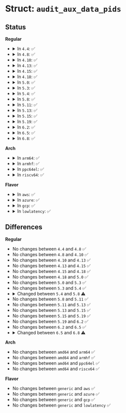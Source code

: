 # Struct: <code>audit_aux_data_pids</code>

## Status
<b>Regular</b>
<ul>
<li>
<details>
<summary>In <code>4.4</code>: ✅</summary>

```c
struct audit_aux_data_pids {
    struct audit_aux_data d;
    pid_t target_pid[16];
    kuid_t target_auid[16];
    kuid_t target_uid[16];
    unsigned int target_sessionid[16];
    u32 target_sid[16];
    char target_comm[256];
    int pid_count;
};
```
</details>
</li>
<li>
<details>
<summary>In <code>4.8</code>: ✅</summary>

```c
struct audit_aux_data_pids {
    struct audit_aux_data d;
    pid_t target_pid[16];
    kuid_t target_auid[16];
    kuid_t target_uid[16];
    unsigned int target_sessionid[16];
    u32 target_sid[16];
    char target_comm[256];
    int pid_count;
};
```
</details>
</li>
<li>
<details>
<summary>In <code>4.10</code>: ✅</summary>

```c
struct audit_aux_data_pids {
    struct audit_aux_data d;
    pid_t target_pid[16];
    kuid_t target_auid[16];
    kuid_t target_uid[16];
    unsigned int target_sessionid[16];
    u32 target_sid[16];
    char target_comm[256];
    int pid_count;
};
```
</details>
</li>
<li>
<details>
<summary>In <code>4.13</code>: ✅</summary>

```c
struct audit_aux_data_pids {
    struct audit_aux_data d;
    pid_t target_pid[16];
    kuid_t target_auid[16];
    kuid_t target_uid[16];
    unsigned int target_sessionid[16];
    u32 target_sid[16];
    char target_comm[256];
    int pid_count;
};
```
</details>
</li>
<li>
<details>
<summary>In <code>4.15</code>: ✅</summary>

```c
struct audit_aux_data_pids {
    struct audit_aux_data d;
    pid_t target_pid[16];
    kuid_t target_auid[16];
    kuid_t target_uid[16];
    unsigned int target_sessionid[16];
    u32 target_sid[16];
    char target_comm[256];
    int pid_count;
};
```
</details>
</li>
<li>
<details>
<summary>In <code>4.18</code>: ✅</summary>

```c
struct audit_aux_data_pids {
    struct audit_aux_data d;
    pid_t target_pid[16];
    kuid_t target_auid[16];
    kuid_t target_uid[16];
    unsigned int target_sessionid[16];
    u32 target_sid[16];
    char target_comm[256];
    int pid_count;
};
```
</details>
</li>
<li>
<details>
<summary>In <code>5.0</code>: ✅</summary>

```c
struct audit_aux_data_pids {
    struct audit_aux_data d;
    pid_t target_pid[16];
    kuid_t target_auid[16];
    kuid_t target_uid[16];
    unsigned int target_sessionid[16];
    u32 target_sid[16];
    char target_comm[256];
    int pid_count;
};
```
</details>
</li>
<li>
<details>
<summary>In <code>5.3</code>: ✅</summary>

```c
struct audit_aux_data_pids {
    struct audit_aux_data d;
    pid_t target_pid[16];
    kuid_t target_auid[16];
    kuid_t target_uid[16];
    unsigned int target_sessionid[16];
    u32 target_sid[16];
    char target_comm[256];
    int pid_count;
};
```
</details>
</li>
<li>
<details>
<summary>In <code>5.4</code>: ✅</summary>

```c
struct audit_aux_data_pids {
    struct audit_aux_data d;
    pid_t target_pid[16];
    kuid_t target_auid[16];
    kuid_t target_uid[16];
    unsigned int target_sessionid[16];
    u32 target_sid[16];
    char target_comm[256];
    int pid_count;
};
```
</details>
</li>
<li>
<details>
<summary>In <code>5.8</code>: ✅</summary>

```c
struct audit_aux_data_pids {
    struct audit_aux_data d;
    pid_t target_pid[16];
    kuid_t target_auid[16];
    kuid_t target_uid[16];
    unsigned int target_sessionid[16];
    struct lsmblob target_lsm[16];
    char target_comm[256];
    int pid_count;
};
```
</details>
</li>
<li>
<details>
<summary>In <code>5.11</code>: ✅</summary>

```c
struct audit_aux_data_pids {
    struct audit_aux_data d;
    pid_t target_pid[16];
    kuid_t target_auid[16];
    kuid_t target_uid[16];
    unsigned int target_sessionid[16];
    struct lsmblob target_lsm[16];
    char target_comm[256];
    int pid_count;
};
```
</details>
</li>
<li>
<details>
<summary>In <code>5.13</code>: ✅</summary>

```c
struct audit_aux_data_pids {
    struct audit_aux_data d;
    pid_t target_pid[16];
    kuid_t target_auid[16];
    kuid_t target_uid[16];
    unsigned int target_sessionid[16];
    struct lsmblob target_lsm[16];
    char target_comm[256];
    int pid_count;
};
```
</details>
</li>
<li>
<details>
<summary>In <code>5.15</code>: ✅</summary>

```c
struct audit_aux_data_pids {
    struct audit_aux_data d;
    pid_t target_pid[16];
    kuid_t target_auid[16];
    kuid_t target_uid[16];
    unsigned int target_sessionid[16];
    struct lsmblob target_lsm[16];
    char target_comm[256];
    int pid_count;
};
```
</details>
</li>
<li>
<details>
<summary>In <code>5.19</code>: ✅</summary>

```c
struct audit_aux_data_pids {
    struct audit_aux_data d;
    pid_t target_pid[16];
    kuid_t target_auid[16];
    kuid_t target_uid[16];
    unsigned int target_sessionid[16];
    struct lsmblob target_lsm[16];
    char target_comm[256];
    int pid_count;
};
```
</details>
</li>
<li>
<details>
<summary>In <code>6.2</code>: ✅</summary>

```c
struct audit_aux_data_pids {
    struct audit_aux_data d;
    pid_t target_pid[16];
    kuid_t target_auid[16];
    kuid_t target_uid[16];
    unsigned int target_sessionid[16];
    struct lsmblob target_lsm[16];
    char target_comm[256];
    int pid_count;
};
```
</details>
</li>
<li>
<details>
<summary>In <code>6.5</code>: ✅</summary>

```c
struct audit_aux_data_pids {
    struct audit_aux_data d;
    pid_t target_pid[16];
    kuid_t target_auid[16];
    kuid_t target_uid[16];
    unsigned int target_sessionid[16];
    struct lsmblob target_lsm[16];
    char target_comm[256];
    int pid_count;
};
```
</details>
</li>
<li>
<details>
<summary>In <code>6.8</code>: ✅</summary>

```c
struct audit_aux_data_pids {
    struct audit_aux_data d;
    pid_t target_pid[16];
    kuid_t target_auid[16];
    kuid_t target_uid[16];
    unsigned int target_sessionid[16];
    struct lsmblob target_blob[16];
    char target_comm[256];
    int pid_count;
};
```
</details>
</li>
</ul>
<b>Arch</b>
<ul>
<li>
<details>
<summary>In <code>arm64</code>: ✅</summary>

```c
struct audit_aux_data_pids {
    struct audit_aux_data d;
    pid_t target_pid[16];
    kuid_t target_auid[16];
    kuid_t target_uid[16];
    unsigned int target_sessionid[16];
    u32 target_sid[16];
    char target_comm[256];
    int pid_count;
};
```
</details>
</li>
<li>
<details>
<summary>In <code>armhf</code>: ✅</summary>

```c
struct audit_aux_data_pids {
    struct audit_aux_data d;
    pid_t target_pid[16];
    kuid_t target_auid[16];
    kuid_t target_uid[16];
    unsigned int target_sessionid[16];
    u32 target_sid[16];
    char target_comm[256];
    int pid_count;
};
```
</details>
</li>
<li>
<details>
<summary>In <code>ppc64el</code>: ✅</summary>

```c
struct audit_aux_data_pids {
    struct audit_aux_data d;
    pid_t target_pid[16];
    kuid_t target_auid[16];
    kuid_t target_uid[16];
    unsigned int target_sessionid[16];
    u32 target_sid[16];
    char target_comm[256];
    int pid_count;
};
```
</details>
</li>
<li>
<details>
<summary>In <code>riscv64</code>: ✅</summary>

```c
struct audit_aux_data_pids {
    struct audit_aux_data d;
    pid_t target_pid[16];
    kuid_t target_auid[16];
    kuid_t target_uid[16];
    unsigned int target_sessionid[16];
    u32 target_sid[16];
    char target_comm[256];
    int pid_count;
};
```
</details>
</li>
</ul>
<b>Flavor</b>
<ul>
<li>
<details>
<summary>In <code>aws</code>: ✅</summary>

```c
struct audit_aux_data_pids {
    struct audit_aux_data d;
    pid_t target_pid[16];
    kuid_t target_auid[16];
    kuid_t target_uid[16];
    unsigned int target_sessionid[16];
    u32 target_sid[16];
    char target_comm[256];
    int pid_count;
};
```
</details>
</li>
<li>
<details>
<summary>In <code>azure</code>: ✅</summary>

```c
struct audit_aux_data_pids {
    struct audit_aux_data d;
    pid_t target_pid[16];
    kuid_t target_auid[16];
    kuid_t target_uid[16];
    unsigned int target_sessionid[16];
    u32 target_sid[16];
    char target_comm[256];
    int pid_count;
};
```
</details>
</li>
<li>
<details>
<summary>In <code>gcp</code>: ✅</summary>

```c
struct audit_aux_data_pids {
    struct audit_aux_data d;
    pid_t target_pid[16];
    kuid_t target_auid[16];
    kuid_t target_uid[16];
    unsigned int target_sessionid[16];
    u32 target_sid[16];
    char target_comm[256];
    int pid_count;
};
```
</details>
</li>
<li>
<details>
<summary>In <code>lowlatency</code>: ✅</summary>

```c
struct audit_aux_data_pids {
    struct audit_aux_data d;
    pid_t target_pid[16];
    kuid_t target_auid[16];
    kuid_t target_uid[16];
    unsigned int target_sessionid[16];
    u32 target_sid[16];
    char target_comm[256];
    int pid_count;
};
```
</details>
</li>
</ul>

## Differences
<b>Regular</b>
<ul>
<li>
No changes between <code>4.4</code> and <code>4.8</code> ✅
</li>
<li>
No changes between <code>4.8</code> and <code>4.10</code> ✅
</li>
<li>
No changes between <code>4.10</code> and <code>4.13</code> ✅
</li>
<li>
No changes between <code>4.13</code> and <code>4.15</code> ✅
</li>
<li>
No changes between <code>4.15</code> and <code>4.18</code> ✅
</li>
<li>
No changes between <code>4.18</code> and <code>5.0</code> ✅
</li>
<li>
No changes between <code>5.0</code> and <code>5.3</code> ✅
</li>
<li>
No changes between <code>5.3</code> and <code>5.4</code> ✅
</li>
<li>
<details>
<summary>Changed between <code>5.4</code> and <code>5.8</code> ⚠️</summary>
<ul>
<li>
<b>Field added. </b>
<code>struct lsmblob target_lsm[16]</code>
</li>
<li>
<b>Field removed. </b>
<code>u32 target_sid[16]</code>
</li>
</ul>
</details>
</li>
<li>
No changes between <code>5.8</code> and <code>5.11</code> ✅
</li>
<li>
No changes between <code>5.11</code> and <code>5.13</code> ✅
</li>
<li>
No changes between <code>5.13</code> and <code>5.15</code> ✅
</li>
<li>
No changes between <code>5.15</code> and <code>5.19</code> ✅
</li>
<li>
No changes between <code>5.19</code> and <code>6.2</code> ✅
</li>
<li>
No changes between <code>6.2</code> and <code>6.5</code> ✅
</li>
<li>
<details>
<summary>Changed between <code>6.5</code> and <code>6.8</code> ⚠️</summary>
<ul>
<li>
<b>Field added. </b>
<code>struct lsmblob target_blob[16]</code>
</li>
<li>
<b>Field removed. </b>
<code>struct lsmblob target_lsm[16]</code>
</li>
</ul>
</details>
</li>
</ul>
<b>Arch</b>
<ul>
<li>
No changes between <code>amd64</code> and <code>arm64</code> ✅
</li>
<li>
No changes between <code>amd64</code> and <code>armhf</code> ✅
</li>
<li>
No changes between <code>amd64</code> and <code>ppc64el</code> ✅
</li>
<li>
No changes between <code>amd64</code> and <code>riscv64</code> ✅
</li>
</ul>
<b>Flavor</b>
<ul>
<li>
No changes between <code>generic</code> and <code>aws</code> ✅
</li>
<li>
No changes between <code>generic</code> and <code>azure</code> ✅
</li>
<li>
No changes between <code>generic</code> and <code>gcp</code> ✅
</li>
<li>
No changes between <code>generic</code> and <code>lowlatency</code> ✅
</li>
</ul>
